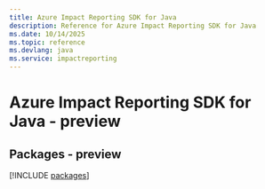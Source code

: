 ```yaml
---
title: Azure Impact Reporting SDK for Java
description: Reference for Azure Impact Reporting SDK for Java
ms.date: 10/14/2025
ms.topic: reference
ms.devlang: java
ms.service: impactreporting
---
```

# Azure Impact Reporting SDK for Java - preview
## Packages - preview
[!INCLUDE [packages](impact-reporting-index.md)]